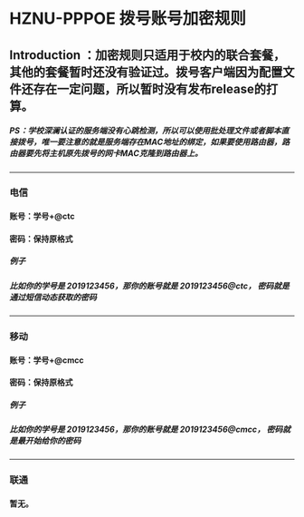 # HZNU-PPPOE 拨号账号加密规则
## Introduction ：加密规则只适用于校内的联合套餐，其他的套餐暂时还没有验证过。拨号客户端因为配置文件还存在一定问题，所以暂时没有发布release的打算。
##### ***PS：学校深澜认证的服务端没有心跳检测，所以可以使用批处理文件或者脚本直接拨号，唯一要注意的就是服务端存在MAC地址的绑定，如果要使用路由器，路由器要先将主机原先拨号的网卡MAC克隆到路由器上。***
---
### 电信
#### 账号：学号+@ctc
#### 密码：保持原格式
##### ***例子***
##### ***比如你的学号是 2019123456，那你的账号就是 2019123456@ctc， 密码就是通过短信动态获取的密码***
---
### 移动
#### 账号：学号+@cmcc
#### 密码：保持原格式
##### ***例子***
##### ***比如你的学号是 2019123456，那你的账号就是 2019123456@cmcc， 密码就是最开始给你的密码***
---
### 联通
#### 暂无。